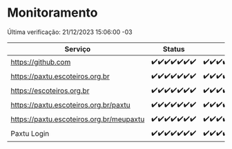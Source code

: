 # Monitoramento

Última verificação: 21/12/2023 15:06:00 -03

|Serviço|Status|Últimas 24h|
|---|---|---|
|https://github.com|<span title="2023-12-14: OK=24">✔️</span><span title="2023-12-15: OK=24">✔️</span><span title="2023-12-16: OK=24">✔️</span><span title="2023-12-17: OK=24">✔️</span><span title="2023-12-18: OK=24">✔️</span><span title="2023-12-19: OK=24">✔️</span><span title="2023-12-20: OK=18">✔️</span>|<span title="20/12/2023 15:07:00 -03 : 200">✔️</span><span title="20/12/2023 16:02:00 -03 : 200">✔️</span><span title="20/12/2023 17:06:00 -03 : 200">✔️</span><span title="20/12/2023 18:03:00 -03 : 200">✔️</span><span title="20/12/2023 19:05:00 -03 : 200">✔️</span><span title="20/12/2023 20:06:00 -03 : 200">✔️</span><span title="20/12/2023 21:30:00 -03 : 200">✔️</span><span title="20/12/2023 22:44:00 -03 : 200">✔️</span><span title="20/12/2023 23:19:00 -03 : 200">✔️</span><span title="21/12/2023 00:06:00 -03 : 200">✔️</span><span title="21/12/2023 01:08:00 -03 : 200">✔️</span><span title="21/12/2023 02:06:00 -03 : 200">✔️</span><span title="21/12/2023 03:08:00 -03 : 200">✔️</span><span title="21/12/2023 04:06:00 -03 : 200">✔️</span><span title="21/12/2023 05:08:00 -03 : 200">✔️</span><span title="21/12/2023 06:06:00 -03 : 200">✔️</span><span title="21/12/2023 07:06:00 -03 : 200">✔️</span><span title="21/12/2023 08:04:00 -03 : 200">✔️</span><span title="21/12/2023 09:11:00 -03 : 200">✔️</span><span title="21/12/2023 10:08:00 -03 : 200">✔️</span><span title="21/12/2023 11:05:00 -03 : 200">✔️</span><span title="21/12/2023 12:06:00 -03 : 200">✔️</span><span title="21/12/2023 13:07:00 -03 : 200">✔️</span><span title="21/12/2023 14:04:00 -03 : 200">✔️</span><span title="21/12/2023 15:06:00 -03 : 200">✔️</span>|
|https://paxtu.escoteiros.org.br|<span title="2023-12-14: OK=24">✔️</span><span title="2023-12-15: OK=24">✔️</span><span title="2023-12-16: OK=24">✔️</span><span title="2023-12-17: OK=24">✔️</span><span title="2023-12-18: OK=24">✔️</span><span title="2023-12-19: OK=24">✔️</span><span title="2023-12-20: OK=18">✔️</span>|<span title="20/12/2023 15:07:00 -03 : 200">✔️</span><span title="20/12/2023 16:02:00 -03 : 200">✔️</span><span title="20/12/2023 17:06:00 -03 : 200">✔️</span><span title="20/12/2023 18:03:00 -03 : 200">✔️</span><span title="20/12/2023 19:05:00 -03 : 200">✔️</span><span title="20/12/2023 20:06:00 -03 : 200">✔️</span><span title="20/12/2023 21:30:00 -03 : 200">✔️</span><span title="20/12/2023 22:44:00 -03 : 200">✔️</span><span title="20/12/2023 23:19:00 -03 : 200">✔️</span><span title="21/12/2023 00:06:00 -03 : 200">✔️</span><span title="21/12/2023 01:08:00 -03 : 200">✔️</span><span title="21/12/2023 02:06:00 -03 : 200">✔️</span><span title="21/12/2023 03:08:00 -03 : 200">✔️</span><span title="21/12/2023 04:06:00 -03 : 200">✔️</span><span title="21/12/2023 05:08:00 -03 : 200">✔️</span><span title="21/12/2023 06:06:00 -03 : 200">✔️</span><span title="21/12/2023 07:06:00 -03 : 200">✔️</span><span title="21/12/2023 08:04:00 -03 : 200">✔️</span><span title="21/12/2023 09:11:00 -03 : 200">✔️</span><span title="21/12/2023 10:08:00 -03 : 200">✔️</span><span title="21/12/2023 11:05:00 -03 : 200">✔️</span><span title="21/12/2023 12:06:00 -03 : 200">✔️</span><span title="21/12/2023 13:07:00 -03 : 200">✔️</span><span title="21/12/2023 14:04:00 -03 : 200">✔️</span><span title="21/12/2023 15:06:00 -03 : 200">✔️</span>|
|https://escoteiros.org.br|<span title="2023-12-14: OK=24">✔️</span><span title="2023-12-15: OK=24">✔️</span><span title="2023-12-16: OK=24">✔️</span><span title="2023-12-17: OK=24">✔️</span><span title="2023-12-18: OK=24">✔️</span><span title="2023-12-19: OK=24">✔️</span><span title="2023-12-20: OK=18">✔️</span>|<span title="20/12/2023 15:07:00 -03 : 200">✔️</span><span title="20/12/2023 16:02:00 -03 : 200">✔️</span><span title="20/12/2023 17:06:00 -03 : 200">✔️</span><span title="20/12/2023 18:03:00 -03 : 200">✔️</span><span title="20/12/2023 19:05:00 -03 : 200">✔️</span><span title="20/12/2023 20:06:00 -03 : 200">✔️</span><span title="20/12/2023 21:30:00 -03 : 200">✔️</span><span title="20/12/2023 22:44:00 -03 : 200">✔️</span><span title="20/12/2023 23:19:00 -03 : 200">✔️</span><span title="21/12/2023 00:06:00 -03 : 200">✔️</span><span title="21/12/2023 01:08:00 -03 : 200">✔️</span><span title="21/12/2023 02:06:00 -03 : 200">✔️</span><span title="21/12/2023 03:08:00 -03 : 200">✔️</span><span title="21/12/2023 04:06:00 -03 : 200">✔️</span><span title="21/12/2023 05:08:00 -03 : 200">✔️</span><span title="21/12/2023 06:06:00 -03 : 200">✔️</span><span title="21/12/2023 07:06:00 -03 : 200">✔️</span><span title="21/12/2023 08:04:00 -03 : 200">✔️</span><span title="21/12/2023 09:11:00 -03 : 200">✔️</span><span title="21/12/2023 10:08:00 -03 : 200">✔️</span><span title="21/12/2023 11:05:00 -03 : 200">✔️</span><span title="21/12/2023 12:06:00 -03 : 200">✔️</span><span title="21/12/2023 13:07:00 -03 : 200">✔️</span><span title="21/12/2023 14:04:00 -03 : 200">✔️</span><span title="21/12/2023 15:06:00 -03 : 200">✔️</span>|
|https://paxtu.escoteiros.org.br/paxtu|<span title="2023-12-14: OK=24">✔️</span><span title="2023-12-15: OK=24">✔️</span><span title="2023-12-16: OK=24">✔️</span><span title="2023-12-17: OK=24">✔️</span><span title="2023-12-18: OK=24">✔️</span><span title="2023-12-19: OK=24">✔️</span><span title="2023-12-20: OK=18">✔️</span>|<span title="20/12/2023 15:07:00 -03 : 200">✔️</span><span title="20/12/2023 16:02:00 -03 : 200">✔️</span><span title="20/12/2023 17:06:00 -03 : 200">✔️</span><span title="20/12/2023 18:03:00 -03 : 200">✔️</span><span title="20/12/2023 19:05:00 -03 : 200">✔️</span><span title="20/12/2023 20:06:00 -03 : 200">✔️</span><span title="20/12/2023 21:30:00 -03 : 200">✔️</span><span title="20/12/2023 22:44:00 -03 : 200">✔️</span><span title="20/12/2023 23:19:00 -03 : 200">✔️</span><span title="21/12/2023 00:06:00 -03 : 200">✔️</span><span title="21/12/2023 01:08:00 -03 : 200">✔️</span><span title="21/12/2023 02:06:00 -03 : 200">✔️</span><span title="21/12/2023 03:08:00 -03 : 200">✔️</span><span title="21/12/2023 04:06:00 -03 : 200">✔️</span><span title="21/12/2023 05:08:00 -03 : 200">✔️</span><span title="21/12/2023 06:06:00 -03 : 200">✔️</span><span title="21/12/2023 07:06:00 -03 : 200">✔️</span><span title="21/12/2023 08:04:00 -03 : 200">✔️</span><span title="21/12/2023 09:11:00 -03 : 200">✔️</span><span title="21/12/2023 10:08:00 -03 : 200">✔️</span><span title="21/12/2023 11:05:00 -03 : 200">✔️</span><span title="21/12/2023 12:06:00 -03 : 200">✔️</span><span title="21/12/2023 13:07:00 -03 : 200">✔️</span><span title="21/12/2023 14:04:00 -03 : 200">✔️</span><span title="21/12/2023 15:06:00 -03 : 200">✔️</span>|
|https://paxtu.escoteiros.org.br/meupaxtu|<span title="2023-12-14: OK=24">✔️</span><span title="2023-12-15: OK=24">✔️</span><span title="2023-12-16: OK=24">✔️</span><span title="2023-12-17: OK=24">✔️</span><span title="2023-12-18: OK=24">✔️</span><span title="2023-12-19: OK=24">✔️</span><span title="2023-12-20: OK=18">✔️</span>|<span title="20/12/2023 15:07:00 -03 : 200">✔️</span><span title="20/12/2023 16:02:00 -03 : 200">✔️</span><span title="20/12/2023 17:06:00 -03 : 200">✔️</span><span title="20/12/2023 18:03:00 -03 : 200">✔️</span><span title="20/12/2023 19:05:00 -03 : 200">✔️</span><span title="20/12/2023 20:06:00 -03 : 200">✔️</span><span title="20/12/2023 21:30:00 -03 : 200">✔️</span><span title="20/12/2023 22:44:00 -03 : 200">✔️</span><span title="20/12/2023 23:19:00 -03 : 200">✔️</span><span title="21/12/2023 00:07:00 -03 : 200">✔️</span><span title="21/12/2023 01:08:00 -03 : 200">✔️</span><span title="21/12/2023 02:06:00 -03 : 200">✔️</span><span title="21/12/2023 03:08:00 -03 : 200">✔️</span><span title="21/12/2023 04:06:00 -03 : 200">✔️</span><span title="21/12/2023 05:08:00 -03 : 200">✔️</span><span title="21/12/2023 06:06:00 -03 : 200">✔️</span><span title="21/12/2023 07:06:00 -03 : 200">✔️</span><span title="21/12/2023 08:04:00 -03 : 200">✔️</span><span title="21/12/2023 09:11:00 -03 : 200">✔️</span><span title="21/12/2023 10:08:00 -03 : 200">✔️</span><span title="21/12/2023 11:05:00 -03 : 200">✔️</span><span title="21/12/2023 12:06:00 -03 : 200">✔️</span><span title="21/12/2023 13:07:00 -03 : 200">✔️</span><span title="21/12/2023 14:04:00 -03 : 200">✔️</span><span title="21/12/2023 15:06:00 -03 : 200">✔️</span>|
|Paxtu Login|<span title="2023-12-14: OK=24">✔️</span><span title="2023-12-15: OK=24">✔️</span><span title="2023-12-16: OK=24">✔️</span><span title="2023-12-17: OK=24">✔️</span><span title="2023-12-18: OK=24">✔️</span><span title="2023-12-19: OK=24">✔️</span><span title="2023-12-20: OK=18">✔️</span>|<span title="20/12/2023 15:07:00 -03 : 200">✔️</span><span title="20/12/2023 16:02:00 -03 : 200">✔️</span><span title="20/12/2023 17:06:00 -03 : 200">✔️</span><span title="20/12/2023 18:03:00 -03 : 200">✔️</span><span title="20/12/2023 19:05:00 -03 : 200">✔️</span><span title="20/12/2023 20:06:00 -03 : 200">✔️</span><span title="20/12/2023 21:30:00 -03 : 200">✔️</span><span title="20/12/2023 22:44:00 -03 : 200">✔️</span><span title="20/12/2023 23:19:00 -03 : 200">✔️</span><span title="21/12/2023 00:07:00 -03 : 200">✔️</span><span title="21/12/2023 01:08:00 -03 : 200">✔️</span><span title="21/12/2023 02:06:00 -03 : 200">✔️</span><span title="21/12/2023 03:08:00 -03 : 200">✔️</span><span title="21/12/2023 04:06:00 -03 : 200">✔️</span><span title="21/12/2023 05:08:00 -03 : 200">✔️</span><span title="21/12/2023 06:06:00 -03 : 200">✔️</span><span title="21/12/2023 07:06:00 -03 : 200">✔️</span><span title="21/12/2023 08:04:00 -03 : 200">✔️</span><span title="21/12/2023 09:11:00 -03 : 200">✔️</span><span title="21/12/2023 10:08:00 -03 : 200">✔️</span><span title="21/12/2023 11:05:00 -03 : 200">✔️</span><span title="21/12/2023 12:06:00 -03 : 200">✔️</span><span title="21/12/2023 13:07:00 -03 : 200">✔️</span><span title="21/12/2023 14:04:00 -03 : 200">✔️</span><span title="21/12/2023 15:06:00 -03 : 200">✔️</span>|

